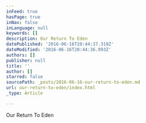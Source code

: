```yaml
---
inFeed: true
hasPage: true
inNav: false
inLanguage: null
keywords: []
description: Our Return To Eden
datePublished: '2016-06-16T20:44:37.319Z'
dateModified: '2016-06-16T20:44:36.993Z'
authors: []
publisher: null
title: ''
author: []
starred: false
sourcePath: _posts/2016-06-16-our-return-to-eden.md
url: our-return-to-eden/index.html
_type: Article

---
```

Our Return To Eden